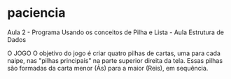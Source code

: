 # paciencia
Aula 2 - Programa Usando os conceitos de Pilha e Lista - Aula Estrutura de Dados

O JOGO
O objetivo do jogo é criar quatro pilhas de cartas, uma para cada naipe, nas "pilhas principais" na parte superior direita da tela.
Essas pilhas são formadas da carta menor (Ás) para a maior (Reis), em sequência.



